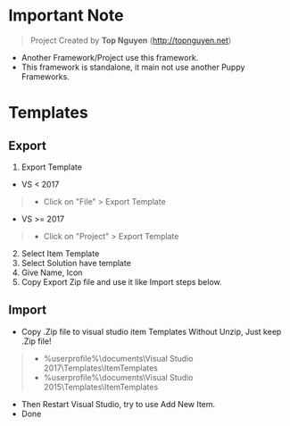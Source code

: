 ﻿# Important Note
> Project Created by **Top Nguyen** (http://topnguyen.net)
- Another Framework/Project use this framework.
- This framework is standalone, it main not use another Puppy Frameworks.

# Templates

## Export
1. Export Template
- VS < 2017
> - Click on "File" > Export Template

- VS >= 2017
> - Click on "Project" > Export Template

2. Select Item Template
3. Select Solution have template
4. Give Name, Icon
5. Copy Export Zip file and use it like Import steps below.

## Import
- Copy .Zip file to visual studio item Templates Without Unzip, Just keep .Zip file!
> - %userprofile%\documents\Visual Studio 2017\Templates\ItemTemplates
> - %userprofile%\documents\Visual Studio 2015\Templates\ItemTemplates

- Then Restart Visual Studio, try to use Add New Item.
- Done
